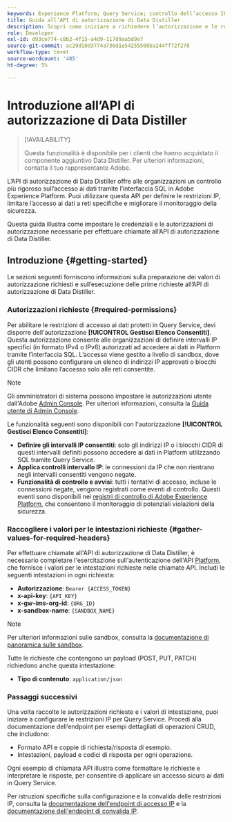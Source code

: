 ```yaml
---
keywords: Experience Platform; Query Service; controllo dell’accesso IP; autorizzazione; API; guida introduttiva
title: Guida all’API di autorizzazione di Data Distiller
description: Scopri come iniziare a richiedere l’autorizzazione e le restrizioni dell’intervallo IP per l’accesso sicuro ai dati in Adobe Experience Platform Query Service.
role: Developer
exl-id: d93ce774-c8b2-4f15-a4d9-117d9aa5d9e7
source-git-commit: ac29d10d3774a736d1e54255508ba244ff72f278
workflow-type: tm+mt
source-wordcount: '485'
ht-degree: 5%

---
```


# Introduzione all’API di autorizzazione di Data Distiller

>[!AVAILABILITY]
>
>Questa funzionalità è disponibile per i clienti che hanno acquistato il componente aggiuntivo Data Distiller. Per ulteriori informazioni, contatta il tuo rappresentante Adobe.

L’API di autorizzazione di Data Distiller offre alle organizzazioni un controllo più rigoroso sull’accesso ai dati tramite l’interfaccia SQL in Adobe Experience Platform. Puoi utilizzare questa API per definire le restrizioni IP, limitare l’accesso ai dati a reti specifiche e migliorare il monitoraggio della sicurezza.

Questa guida illustra come impostare le credenziali e le autorizzazioni di autorizzazione necessarie per effettuare chiamate all’API di autorizzazione di Data Distiller.

## Introduzione {#getting-started}

Le sezioni seguenti forniscono informazioni sulla preparazione dei valori di autorizzazione richiesti e sull’esecuzione delle prime richieste all’API di autorizzazione di Data Distiller.

### Autorizzazioni richieste {#required-permissions}

Per abilitare le restrizioni di accesso ai dati protetti in Query Service, devi disporre dell&#39;autorizzazione **[!UICONTROL Gestisci Elenco Consentiti]**. Questa autorizzazione consente alle organizzazioni di definire intervalli IP specifici (in formato IPv4 o IPv6) autorizzati ad accedere ai dati in Platform tramite l’interfaccia SQL. L’accesso viene gestito a livello di sandbox, dove gli utenti possono configurare un elenco di indirizzi IP approvati o blocchi CIDR che limitano l’accesso solo alle reti consentite.

>[!NOTE]
>
>Gli amministratori di sistema possono impostare le autorizzazioni utente dall&#39;Adobe [Admin Console](https://adminconsole.adobe.com/). Per ulteriori informazioni, consulta la [Guida utente di Admin Console](https://helpx.adobe.com/it/enterprise/using/admin-console.html).

Le funzionalità seguenti sono disponibili con l&#39;autorizzazione **[!UICONTROL Gestisci Elenco Consentiti]**:

- **Definire gli intervalli IP consentiti**: solo gli indirizzi IP o i blocchi CIDR di questi intervalli definiti possono accedere ai dati in Platform utilizzando SQL tramite Query Service.
- **Applica controlli intervallo IP**: le connessioni da IP che non rientrano negli intervalli consentiti vengono negate.
- **Funzionalità di controllo e avvisi**: tutti i tentativi di accesso, incluse le connessioni negate, vengono registrati come eventi di controllo. Questi eventi sono disponibili nei [registri di controllo di Adobe Experience Platform](../../landing/governance-privacy-security/audit-logs/overview.md), che consentono il monitoraggio di potenziali violazioni della sicurezza.

### Raccogliere i valori per le intestazioni richieste {#gather-values-for-required-headers}

Per effettuare chiamate all&#39;API di autorizzazione di Data Distiller, è necessario completare l&#39;esercitazione sull&#39;autenticazione dell&#39;API [Platform](../../landing/api-authentication.md), che fornisce i valori per le intestazioni richieste nelle chiamate API. Includi le seguenti intestazioni in ogni richiesta:

- **Autorizzazione**: `Bearer {ACCESS_TOKEN}`
- **x-api-key**: `{API_KEY}`
- **x-gw-ims-org-id**: `{ORG_ID}`
- **x-sandbox-name**: `{SANDBOX_NAME}`

>[!NOTE]
>
> Per ulteriori informazioni sulle sandbox, consulta la [documentazione di panoramica sulle sandbox](../../sandboxes/home.md).

Tutte le richieste che contengono un payload (POST, PUT, PATCH) richiedono anche questa intestazione:

- **Tipo di contenuto**: `application/json`

### Passaggi successivi

Una volta raccolte le autorizzazioni richieste e i valori di intestazione, puoi iniziare a configurare le restrizioni IP per Query Service. Procedi alla documentazione dell’endpoint per esempi dettagliati di operazioni CRUD, che includono:

- Formato API e coppie di richiesta/risposta di esempio.
- Intestazioni, payload e codici di risposta per ogni operazione.

Ogni esempio di chiamata API illustra come formattare le richieste e interpretare le risposte, per consentire di applicare un accesso sicuro ai dati in Query Service.

Per istruzioni specifiche sulla configurazione e la convalida delle restrizioni IP, consulta la [documentazione dell&#39;endpoint di accesso IP](./ip-access.md) e la [documentazione dell&#39;endpoint di convalida IP](./validate.md).
